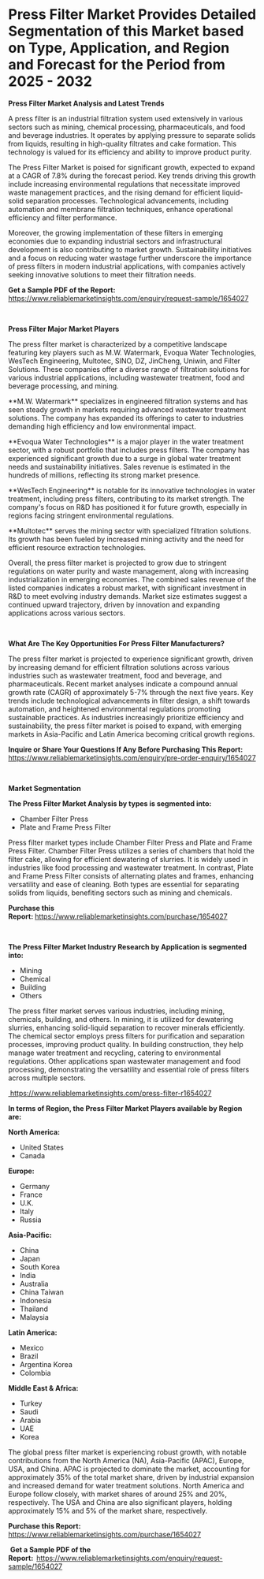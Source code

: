 <p><h1>Press Filter Market Provides Detailed Segmentation of this Market based on Type, Application, and Region and Forecast for the Period from 2025 - 2032</h1></p><p><strong>Press Filter Market Analysis and Latest Trends</strong></p>
<p><p>A press filter is an industrial filtration system used extensively in various sectors such as mining, chemical processing, pharmaceuticals, and food and beverage industries. It operates by applying pressure to separate solids from liquids, resulting in high-quality filtrates and cake formation. This technology is valued for its efficiency and ability to improve product purity.</p><p>The Press Filter Market is poised for significant growth, expected to expand at a CAGR of 7.8% during the forecast period. Key trends driving this growth include increasing environmental regulations that necessitate improved waste management practices, and the rising demand for efficient liquid-solid separation processes. Technological advancements, including automation and membrane filtration techniques, enhance operational efficiency and filter performance. </p><p>Moreover, the growing implementation of these filters in emerging economies due to expanding industrial sectors and infrastructural development is also contributing to market growth. Sustainability initiatives and a focus on reducing water wastage further underscore the importance of press filters in modern industrial applications, with companies actively seeking innovative solutions to meet their filtration needs.</p></p>
<p><strong>Get a Sample PDF of the Report:&nbsp;</strong> <a href="https://www.reliablemarketinsights.com/enquiry/request-sample/1654027?utm_campaign=3275&utm_medium=2&utm_source=Github&utm_content=ia&utm_term=18042025&utm_id=press-filter">https://www.reliablemarketinsights.com/enquiry/request-sample/1654027</a></p>
<p>&nbsp;</p>
<p><strong>Press Filter Major Market Players</strong></p>
<p><p>The press filter market is characterized by a competitive landscape featuring key players such as M.W. Watermark, Evoqua Water Technologies, WesTech Engineering, Multotec, SINO, DZ, JinCheng, Uniwin, and Filter Solutions. These companies offer a diverse range of filtration solutions for various industrial applications, including wastewater treatment, food and beverage processing, and mining.</p><p>**M.W. Watermark** specializes in engineered filtration systems and has seen steady growth in markets requiring advanced wastewater treatment solutions. The company has expanded its offerings to cater to industries demanding high efficiency and low environmental impact.</p><p>**Evoqua Water Technologies** is a major player in the water treatment sector, with a robust portfolio that includes press filters. The company has experienced significant growth due to a surge in global water treatment needs and sustainability initiatives. Sales revenue is estimated in the hundreds of millions, reflecting its strong market presence.</p><p>**WesTech Engineering** is notable for its innovative technologies in water treatment, including press filters, contributing to its market strength. The company's focus on R&D has positioned it for future growth, especially in regions facing stringent environmental regulations.</p><p>**Multotec** serves the mining sector with specialized filtration solutions. Its growth has been fueled by increased mining activity and the need for efficient resource extraction technologies.</p><p>Overall, the press filter market is projected to grow due to stringent regulations on water purity and waste management, along with increasing industrialization in emerging economies. The combined sales revenue of the listed companies indicates a robust market, with significant investment in R&D to meet evolving industry demands. Market size estimates suggest a continued upward trajectory, driven by innovation and expanding applications across various sectors.</p></p>
<p>&nbsp;</p>
<p><strong>What Are The Key Opportunities For Press Filter Manufacturers?</strong></p>
<p><p>The press filter market is projected to experience significant growth, driven by increasing demand for efficient filtration solutions across various industries such as wastewater treatment, food and beverage, and pharmaceuticals. Recent market analyses indicate a compound annual growth rate (CAGR) of approximately 5-7% through the next five years. Key trends include technological advancements in filter design, a shift towards automation, and heightened environmental regulations promoting sustainable practices. As industries increasingly prioritize efficiency and sustainability, the press filter market is poised to expand, with emerging markets in Asia-Pacific and Latin America becoming critical growth regions.</p></p>
<p><strong>Inquire or Share Your Questions If Any Before Purchasing This Report:</strong> <a href="https://www.reliablemarketinsights.com/enquiry/pre-order-enquiry/1654027?utm_campaign=3275&utm_medium=2&utm_source=Github&utm_content=ia&utm_term=18042025&utm_id=press-filter">https://www.reliablemarketinsights.com/enquiry/pre-order-enquiry/1654027</a></p>
<p>&nbsp;</p>
<p><strong>Market Segmentation</strong></p>
<p><strong>The Press Filter Market Analysis by types is segmented into:</strong></p>
<p><ul><li>Chamber Filter Press</li><li>Plate and Frame Press Filter</li></ul></p>
<p><p>Press filter market types include Chamber Filter Press and Plate and Frame Press Filter. Chamber Filter Press utilizes a series of chambers that hold the filter cake, allowing for efficient dewatering of slurries. It is widely used in industries like food processing and wastewater treatment. In contrast, Plate and Frame Press Filter consists of alternating plates and frames, enhancing versatility and ease of cleaning. Both types are essential for separating solids from liquids, benefiting sectors such as mining and chemicals.</p></p>
<p><strong>Purchase this Report:&nbsp;</strong><a href="https://www.reliablemarketinsights.com/purchase/1654027?utm_campaign=3275&utm_medium=2&utm_source=Github&utm_content=ia&utm_term=18042025&utm_id=press-filter">https://www.reliablemarketinsights.com/purchase/1654027</a></p>
<p>&nbsp;</p>
<p><strong>The Press Filter Market Industry Research by Application is segmented into:</strong></p>
<p><ul><li>Mining</li><li>Chemical</li><li>Building</li><li>Others</li></ul></p>
<p><p>The press filter market serves various industries, including mining, chemicals, building, and others. In mining, it is utilized for dewatering slurries, enhancing solid-liquid separation to recover minerals efficiently. The chemical sector employs press filters for purification and separation processes, improving product quality. In building construction, they help manage water treatment and recycling, catering to environmental regulations. Other applications span wastewater management and food processing, demonstrating the versatility and essential role of press filters across multiple sectors.</p></p>
<p><a href="https://www.reliablemarketinsights.com/press-filter-r1654027?utm_campaign=3275&utm_medium=2&utm_source=Github&utm_content=ia&utm_term=18042025&utm_id=press-filter">&nbsp;https://www.reliablemarketinsights.com/press-filter-r1654027</a></p>
<p><strong>In terms of Region, the Press Filter Market Players available by Region are:</strong></p>
<p>
    <p> <strong> North America: </strong>
        <ul>
            <li>United States</li>
            <li>Canada</li>
        </ul>
        </p> 
    <p> <strong> Europe: </strong>
        <ul>
            <li>Germany</li>
            <li>France</li>
            <li>U.K.</li>
            <li>Italy</li>
            <li>Russia</li>
        </ul>
        </p> 
    <p> <strong> Asia-Pacific: </strong>
        <ul>
            <li>China</li>
            <li>Japan</li>
            <li>South Korea</li>
            <li>India</li>
            <li>Australia</li>
            <li>China Taiwan</li>
            <li>Indonesia</li>
            <li>Thailand</li>
            <li>Malaysia</li>
        </ul>
        </p> 
    <p> <strong> Latin America: </strong>
        <ul>
            <li>Mexico</li>
            <li>Brazil</li>
            <li>Argentina Korea</li>
            <li>Colombia</li>
        </ul>
        </p> 
    <p> <strong> Middle East & Africa: </strong>
        <ul>
            <li>Turkey</li>
            <li>Saudi</li>
            <li>Arabia</li>
            <li>UAE</li>
            <li>Korea</li>
        </ul>
    </p>
    </p>
<p><p>The global press filter market is experiencing robust growth, with notable contributions from the North America (NA), Asia-Pacific (APAC), Europe, USA, and China. APAC is projected to dominate the market, accounting for approximately 35% of the total market share, driven by industrial expansion and increased demand for water treatment solutions. North America and Europe follow closely, with market shares of around 25% and 20%, respectively. The USA and China are also significant players, holding approximately 15% and 5% of the market share, respectively.</p></p>
<p><strong>Purchase this Report: </strong><a href="https://www.reliablemarketinsights.com/purchase/1654027?utm_campaign=3275&utm_medium=2&utm_source=Github&utm_content=ia&utm_term=18042025&utm_id=press-filter">https://www.reliablemarketinsights.com/purchase/1654027</a></p>
<p>&nbsp;<strong>Get a Sample PDF of the Report:&nbsp;&nbsp;</strong><a href="https://www.reliablemarketinsights.com/enquiry/request-sample/1654027?utm_campaign=3275&utm_medium=2&utm_source=Github&utm_content=ia&utm_term=18042025&utm_id=press-filter">https://www.reliablemarketinsights.com/enquiry/request-sample/1654027</a></p>
<p><strong></strong></p>
<p><p></p><p></p><p></p></p>
